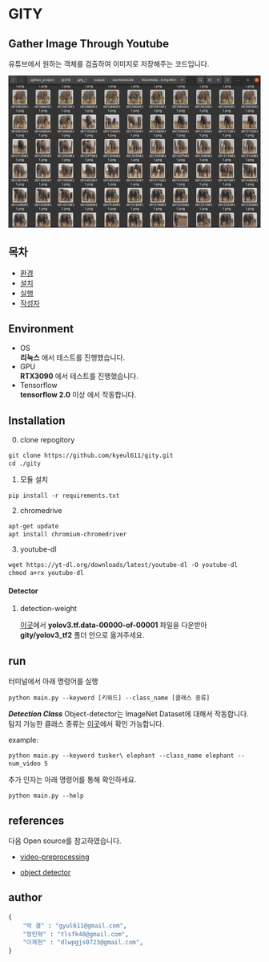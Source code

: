 # GITY
Gather Image Through Youtube
---
유튜브에서 원하는 객체를 검출하여 이미지로 저장해주는 코드입니다.  

<img src="./information/image1.png">



## 목차

- [환경](#environment)
- [설치](#installation)
- [실행](#run)
- [작성자](#author)
## Environment
+ OS  
  __리눅스__ 에서 테스트를 진행했습니다.
+  GPU  
  __RTX3090__ 에서 테스트를 진행했습니다.
+ Tensorflow  
  __tensorflow 2.0__ 이상 에서 작동합니다.



## Installation
0. clone repogitory
```
git clone https://github.com/kyeul611/gity.git
cd ./gity
```
1. 모듈 설치
```
pip install -r requirements.txt
```

2. chromedrive
```
apt-get update
apt install chromium-chromedriver
```
3. youtube-dl
```
wget https://yt-dl.org/downloads/latest/youtube-dl -O youtube-dl
chmod a+rx youtube-dl
```

#### Detector
1. detection-weight

   [이곳](https://drive.google.com/drive/folders/1zB0tJ1U7zNmxUGGbpSF9RhG2szbK1m1r)에서 __yolov3.tf.data-00000-of-00001__ 파일을 다운받아 __gity/yolov3_tf2__ 폴더 안으로 옮겨주세요.



## run

터미널에서 아래 명령어를 실행
```
python main.py --keyword [키워드] --class_name [클래스 종류] 
```

  ___Detection Class___
   Object-detector는 ImageNet Dataset에 대해서 작동합니다.  
   탐지 가능한 클래스 종류는 [이곳](./information/class_list.txt)에서 확인 가능합니다.

example:

```
python main.py --keyword tusker\ elephant --class_name elephant --num_video 5 
```

추가 인자는 아래 명령어를 통해 확인하세요.
```
python main.py --help
```



## references

다음 Open source를 참고하였습니다.

+ [video-preprocessing](https://github.com/AliaksandrSiarohin/video-preprocessing)

+ [object detector](https://github.com/zzh8829/yolov3-tf2)



## author

```python
{
	"박 결" : "gyul611@gmail.com",
	"정민혁" : "tlsfk48@gmail.com",
	"이제헌" : "dlwpgjs0723@gmail.com",
}
```
